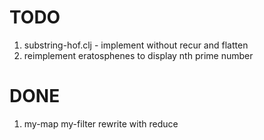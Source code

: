 # TODO

1. substring-hof.clj - implement without recur and flatten
2. reimplement eratosphenes to display nth prime number

# DONE

1. my-map my-filter rewrite with reduce
